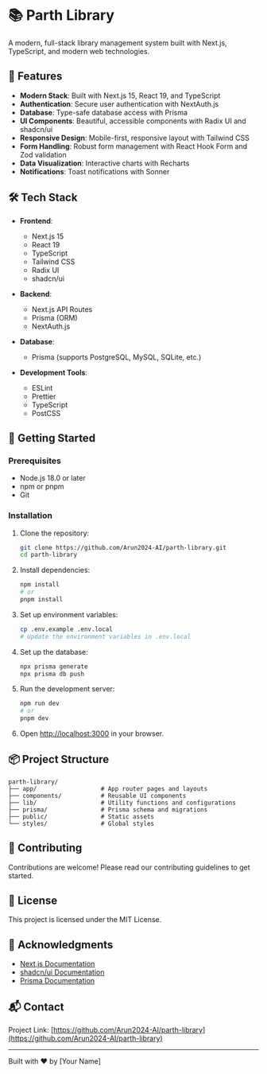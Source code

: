 # 📚 Parth Library

A modern, full-stack library management system built with Next.js, TypeScript, and modern web technologies.

## 🚀 Features

- **Modern Stack**: Built with Next.js 15, React 19, and TypeScript
- **Authentication**: Secure user authentication with NextAuth.js
- **Database**: Type-safe database access with Prisma
- **UI Components**: Beautiful, accessible components with Radix UI and shadcn/ui
- **Responsive Design**: Mobile-first, responsive layout with Tailwind CSS
- **Form Handling**: Robust form management with React Hook Form and Zod validation
- **Data Visualization**: Interactive charts with Recharts
- **Notifications**: Toast notifications with Sonner

## 🛠️ Tech Stack

- **Frontend**: 
  - Next.js 15
  - React 19
  - TypeScript
  - Tailwind CSS
  - Radix UI
  - shadcn/ui

- **Backend**:
  - Next.js API Routes
  - Prisma (ORM)
  - NextAuth.js

- **Database**:
  - Prisma (supports PostgreSQL, MySQL, SQLite, etc.)

- **Development Tools**:
  - ESLint
  - Prettier
  - TypeScript
  - PostCSS

## 🚀 Getting Started

### Prerequisites

- Node.js 18.0 or later
- npm or pnpm
- Git

### Installation

1. Clone the repository:
   ```bash
   git clone https://github.com/Arun2024-AI/parth-library.git
   cd parth-library
   ```

2. Install dependencies:
   ```bash
   npm install
   # or
   pnpm install
   ```

3. Set up environment variables:
   ```bash
   cp .env.example .env.local
   # Update the environment variables in .env.local
   ```

4. Set up the database:
   ```bash
   npx prisma generate
   npx prisma db push
   ```

5. Run the development server:
   ```bash
   npm run dev
   # or
   pnpm dev
   ```

6. Open [http://localhost:3000](http://localhost:3000) in your browser.

## 📦 Project Structure

```
parth-library/
├── app/                  # App router pages and layouts
├── components/           # Reusable UI components
├── lib/                  # Utility functions and configurations
├── prisma/               # Prisma schema and migrations
├── public/               # Static assets
└── styles/               # Global styles
```

## 🤝 Contributing

Contributions are welcome! Please read our contributing guidelines to get started.

## 📄 License

This project is licensed under the MIT License.

## 🙏 Acknowledgments

- [Next.js Documentation](https://nextjs.org/docs)
- [shadcn/ui Documentation](https://ui.shadcn.com/)
- [Prisma Documentation](https://www.prisma.io/docs/)

## 📬 Contact

Project Link: [https://github.com/Arun2024-AI/parth-library](https://github.com/Arun2024-AI/parth-library)

---

Built with ❤️ by [Your Name]
